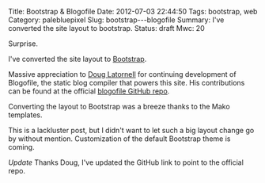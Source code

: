 Title: Bootstrap &amp; Blogofile
Date: 2012-07-03 22:44:50
Tags: bootstrap, web
Category: palebluepixel
Slug: bootstrap---blogofile
Summary: I've converted the site layout to bootstrap.
Status: draft
Mwc: 20

Surprise.

I've converted the site layout to
[Bootstrap](http://getbootstrap.com "Twitter Bootstrap").

Massive appreciation to [Doug Latornell](http://douglatornell.ca "Doug
Latornell") for continuing development of Blogofile, the static blog compiler
that powers this site.  His contributions can be found at the official
[blogofile GitHub repo](https://github.com/EnigmaCurry/blogofile/ "Blogofile GitHub repo").

Converting the layout to Bootstrap was a breeze thanks to the Mako templates.

This is a lackluster post, but I didn't want to let such a big layout change go
by without mention.  Customization of the default Bootstrap theme is coming.

*Update* Thanks Doug, I've updated the GitHub link to point to the official repo.
